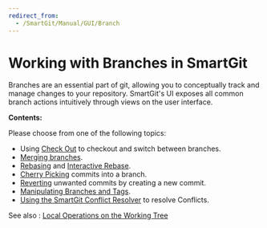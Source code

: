 ```yaml
---
redirect_from:
  - /SmartGit/Manual/GUI/Branch
---
```

# Working with Branches in SmartGit

Branches are an essential part of git, allowing you to conceptually track and manage changes to your repository. SmartGit's UI exposes all common branch actions intuitively through views on the user interface.

**Contents:**

Please choose from one of the following topics:

- Using [Check Out](Check-Out.md) to checkout and switch between branches.
- [Merging branches](Merge.md).
- [Rebasing](Rebase.md) and [Interactive Rebase](Rebase-Interactive.md).
- [Cherry Picking](Cherry-Pick.md) commits into a branch.
- [Reverting](Revert.md) unwanted commits by creating a new commit.
- [Manipulating Branches and Tags](Manipulating-branches-tags.md).
- [Using the SmartGit Conflict Resolver](Conflict-Solver.md) to resolve Conflicts.

See also : [Local Operations on the Working Tree](../Local-Operations-on-the-Working-Tree.md)
